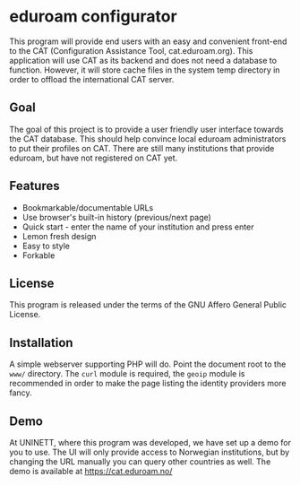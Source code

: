 # eduroam configurator

This program will provide end users with an easy and convenient front-end to the
CAT (Configuration Assistance Tool, cat.eduroam.org).  This application will use
CAT as its backend and does not need a database to function.  However, it will
store cache files in the system temp directory in order to offload the
international CAT server.

## Goal
The goal of this project is to provide a user friendly user interface towards
the CAT database.  This should help convince local eduroam administrators to
put their profiles on CAT.  There are still many institutions that provide
eduroam, but have not registered on CAT yet.

## Features
* Bookmarkable/documentable URLs
* Use browser's built-in history (previous/next page)
* Quick start - enter the name of your institution and press enter
* Lemon fresh design
* Easy to style
* Forkable

## License
This program is released under the terms of the GNU Affero General Public
License.

## Installation
A simple webserver supporting PHP will do.  Point the document root to the
`www/` directory.  The `curl` module is required, the `geoip` module is
recommended in order to make the page listing the identity providers more fancy.

## Demo
At UNINETT, where this program was developed, we have set up a demo for you to
use.  The UI will only provide access to Norwegian institutions, but by changing
the URL manually you can query other countries as well.  The demo is available
at https://cat.eduroam.no/
